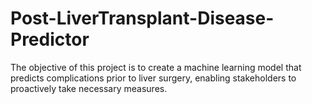 # Post-LiverTransplant-Disease-Predictor
The objective of this project is to create a machine learning model that predicts complications prior to liver surgery, enabling stakeholders to proactively take necessary measures.
